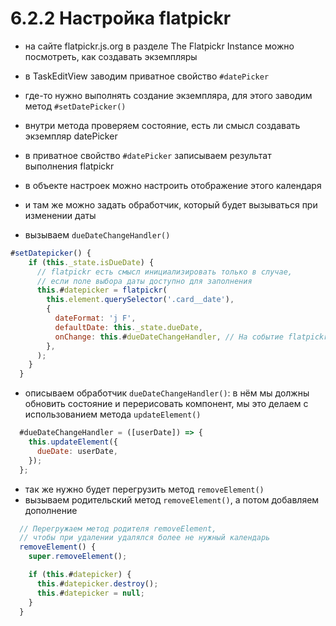 # 6.2.2 Настройка flatpickr

- на сайте flatpickr.js.org в разделе The Flatpickr Instance можно посмотреть, как создавать экземпляры

- в TaskEditView заводим приватное свойство `#datePicker`

- где-то нужно выполнять создание экземпляра, для этого заводим метод `#setDatePicker()`

- внутри метода проверяем состояние, есть ли смысл создавать экземпляр datePicker

- в приватное свойство `#datePicker` записываем результат выполнения flatpickr

- в объекте настроек можно настроить отображение этого календаря

- и там же можно задать обработчик, который будет вызываться при изменении даты

- вызываем `dueDateChangeHandler()`

```js
#setDatepicker() {
    if (this._state.isDueDate) {
      // flatpickr есть смысл инициализировать только в случае,
      // если поле выбора даты доступно для заполнения
      this.#datepicker = flatpickr(
        this.element.querySelector('.card__date'),
        {
          dateFormat: 'j F',
          defaultDate: this._state.dueDate,
          onChange: this.#dueDateChangeHandler, // На событие flatpickr передаём наш колбэк
        },
      );
    }
  }
```

- описываем обработчик `dueDateChangeHandler()`: в нём мы должны обновить состояние и перерисовать компонент, мы это делаем с использованием метода `updateElement()`

```js
  #dueDateChangeHandler = ([userDate]) => {
    this.updateElement({
      dueDate: userDate,
    });
  };
```

- так же нужно будет перегрузить метод `removeElement()`
- вызываем родительский метод `removeElement()`, а потом добавляем дополнение

```js
  // Перегружаем метод родителя removeElement,
  // чтобы при удалении удалялся более не нужный календарь
  removeElement() {
    super.removeElement();

    if (this.#datepicker) {
      this.#datepicker.destroy();
      this.#datepicker = null;
    }
  }
```
